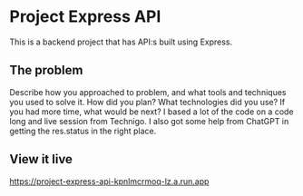 # Project Express API

This is a backend project that has API:s built using Express. 

## The problem

Describe how you approached to problem, and what tools and techniques you used to solve it. How did you plan? What technologies did you use? If you had more time, what would be next?
I based a lot of the code on a code long and live session from Technigo. I also got some help from ChatGPT in getting the res.status in the right place.

## View it live

https://project-express-api-kpnlmcrmoq-lz.a.run.app

